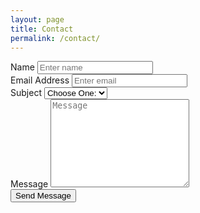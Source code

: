 ```yaml
---
layout: page
title: Contact
permalink: /contact/
---
```


<div class="post">
    <form action="http://getsimpleform.com/messages?form_api_token=768d02db2f0a2c1ad67be73421c5cfd3" method="post">
      <!-- the redirect_to is optional, the form will redirect to the referrer on submission -->
      <input type='hidden' name='redirect_to' value='http://pixelpolished.com/contact/confirmation' />
      <div class="row">
          <div class="col-md-12">
              <div class="row">
                  <div class="col-md-6">
                      <div class="form-group">
                          <label for="name">Name</label>
                          <input type="text" class="form-control" id="name" placeholder="Enter name" required="required" />
                      </div>
                      <div class="form-group">
                          <label for="email">Email Address</label>
                          <input type="email" class="form-control" id="email" placeholder="Enter email" required="required" />
                      </div>
                      <div class="form-group">
                          <label for="subject">
                              Subject</label>
                          <select id="subject" name="subject" class="form-control" required="required">
                              <option value="" selected="">Choose One:</option>
                              <option value="consulting">Consulting</option>
                              <option value="speaking">Speaking</option>
                              <option value="other">Other</option>
                          </select>
                      </div>
                  </div>
                  <div class="col-md-6">
                      <div class="form-group">
                          <label for="name">Message</label>
                          <textarea name="message" id="message" class="form-control" rows="9" cols="25" required="required"
                              placeholder="Message"></textarea>
                      </div>
                  </div>
                  <div class="col-md-12">
                      <button type="submit" class="btn btn-default pull-right" id="btnContactUs">
                          Send Message</button>
                  </div>
              </div>
          </div>
      </div>
    </form>
</div>